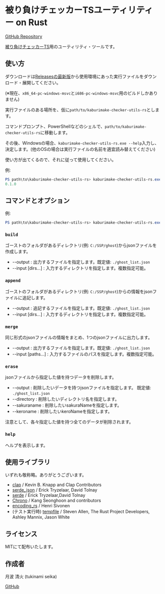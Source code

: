# 被り負けチェッカーTSユーティリティー on Rust

[GitHub Repository](https://github.com/tukinami/kaburimake-checker-utils-rs)

[被り負けチェッカーTS](https://github.com/tukinami/kaburimake-checker-ts)用のユーティリティ・ツールです。

## 使い方

ダウンロードは[Releasesの最新版](https://github.com/tukinami/kaburimake-checker-utils-rs/releases/latest)から使用環境にあった実行ファイルをダウンロード・展開してください。

(※現在、`x86_64-pc-windows-msvc`と`i686-pc-windows-msvc`用のビルドしかありません)

実行ファイルのある場所を、仮に`path/to/kaburimake-checker-utils-rs`とします。

コマンドプロンプト、PowerShellなどのシェルで、`path/to/kaburimake-checker-utils-rs`に移動します。

その後、Windowsの場合、`kaburimake-checker-utils-rs.exe --help`入力し、決定します。(他のOSの場合は実行ファイルの名前を適宜読み替えてください)

使い方が出てくるので、それに従って使用してください。

例:

``` PowerShell
PS path\to\kaburimake-checker-utils-rs> kaburimake-checker-utils-rs.exe --version
0.1.0
```

## コマンドとオプション

例:

``` PowerShell
PS path\to\kaburimake-checker-utils-rs> kaburimake-checker-utils-rs.exe build --input C:/SSP/ghost
```

### `build`

ゴーストのフォルダがあるディレクトリ(例: `C:/SSP/ghost`)からjsonファイルを作成します。

- --output <path> : 出力するファイルを指定します。既定値: `./ghost_list.json`
- --input [dirs...] : 入力するディレクトリを指定します。複数指定可能。

### `append`

ゴーストのフォルダがあるディレクトリ(例: `C:/SSP/ghost`)からの情報をjsonファイルに追記します。

- --output <path> : 追記するファイルを指定します。既定値: `./ghost_list.json`
- --input [dirs...] : 入力するディレクトリを指定します。複数指定可能。

### `merge`

同じ形式のjsonファイルの情報をまとめ、1つのjsonファイルに出力します。

- --output <path> : 出力するファイルを指定します。既定値: `./ghost_list.json`
- --input [paths...] : 入力するファイルのパスを指定します。複数指定可能。

### `erase`

jsonファイルから指定した値を持つデータを削除します。

- --output <path> : 削除したいデータを持つjsonファイルを指定します。 既定値: `./ghost_list.json`
- --directory <directory> : 削除したいディレクトリ名を指定します。
- --sakuraname <name> : 削除したいsakuraNameを指定します。
- --keroname <name> : 削除したいkeroNameを指定します。

注意として、各々指定した値を持つ全てのデータが削除されます。

### `help`

ヘルプを表示します。

## 使用ライブラリ

いずれも敬称略。ありがとうございます。

+ [clap](https://github.com/clap-rs/clap) / Kevin B. Knapp and Clap Contributors
+ [serde\_json](https://github.com/serde-rs/json) / Erick Tryzelaar, David Tolnay
+ [serde](https://github.com/serde-rs/serde) / Erick Tryzelaar,David Tolnay
+ [Chrono](https://github.com/chronotope/chrono) / Kang Seonghoon and contributors
+ [encoding\_rs](https://github.com/hsivonen/encoding_rs) / Henri Sivonen
+ (テスト実行時) [tempfile](https://github.com/Stebalien/tempfile) / Steven Allen, The Rust Project Developers, Ashley Mannix, Jason White

## ライセンス

MITにて配布いたします。

## 作成者

月波 清火 (tukinami seika)

[GitHub](https://github.com/tukinami)
